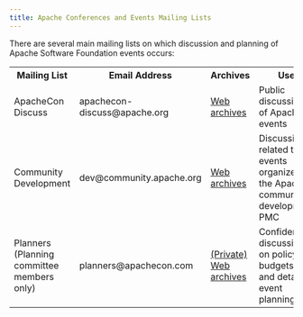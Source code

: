 ```yaml
---
title: Apache Conferences and Events Mailing Lists
---
```


There are several main mailing lists on which discussion and planning of Apache
Software Foundation events occurs:

<table class="table">
  <tr>
    <th>Mailing List</th>
    <th>Email Address</th>
    <th>Archives</th>
    <th>Use</th>
  </tr>
  <tr>
    <td>ApacheCon Discuss</td>
    <td>apachecon-discuss@apache.org</td>
    <td><a href="https://lists.apache.org/list.html?apachecon-discuss@apache.org">Web archives</a></td>
    <td>Public discussion of Apache events</td>
  </tr>
  <tr>
    <td>Community Development</td>
    <td>dev@community.apache.org</td>
    <td><a href="https://lists.apache.org/list.html?dev@community.apache.org">Web archives</a></td>
    <td>Discussion related to events organized by the Apache community development PMC</td>
  </tr>
  <tr>
    <td>Planners (Planning committee members only)</td>
    <td>planners@apachecon.com</td>
    <td><a href="https://lists.apache.org/list.html?planners@apachecon.com">(Private) Web archives</a></td>
    <td>Confidential discussions on policy, budgets, and detailed event planning</td>
  </tr>
</table>
